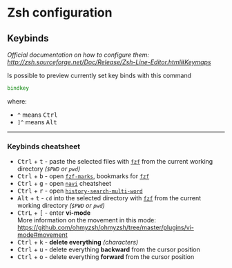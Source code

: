 # Zsh configuration

## Keybinds 

_Official documentation on how to configure them: <http://zsh.sourceforge.net/Doc/Release/Zsh-Line-Editor.html#Keymaps>_

Is possible to preview currently set key binds with this command
```zsh
bindkey
```
where:
- `^` means <kbd>Ctrl</kbd>
- `]^` means <kbd>Alt</kbd>

---

### Keybinds cheatsheet

- <kbd>Ctrl</kbd> + <kbd>t</kbd> - paste the selected files with [`fzf`][fzf] from the current working directory _(`$PWD` or `pwd`)_
- <kbd>Ctrl</kbd> + <kbd>b</kbd> - open [`fzf-marks`][fzf-marks], bookmarks for [`fzf`][fzf]
- <kbd>Ctrl</kbd> + <kbd>g</kbd> - open [`navi`][navi] cheatsheet 
- <kbd>Ctrl</kbd> + <kbd>r</kbd> - open [`history-search-multi-word`][history-search-multi-word]
- <kbd>Alt</kbd> + <kbd>t</kbd> - `cd` into the selected directory with [`fzf`][fzf] from the current working directory _(`$PWD` or `pwd`)_
- <kbd>CtrL</kbd> + <kbd>[</kbd> - enter **vi-mode**\
  More information on the movement in this mode: <https://github.com/ohmyzsh/ohmyzsh/tree/master/plugins/vi-mode#movement>
- <kbd>Ctrl</kbd> + <kbd>k</kbd> - **delete everything** _(characters)_
- <kbd>Ctrl</kbd> + <kbd>u</kbd> - delete everything **backward** from the cursor position
- <kbd>Ctrl</kbd> + <kbd>o</kbd> - delete everything **forward** from the cursor position







[navi]: https://github.com/denisidoro/navi
[fzf]: https://github.com/junegunn/fzf
[fzf-marks]: https://github.com/urbainvaes/fzf-marks
[history-search-multi-word]: https://github.com/zdharma/history-search-multi-word

